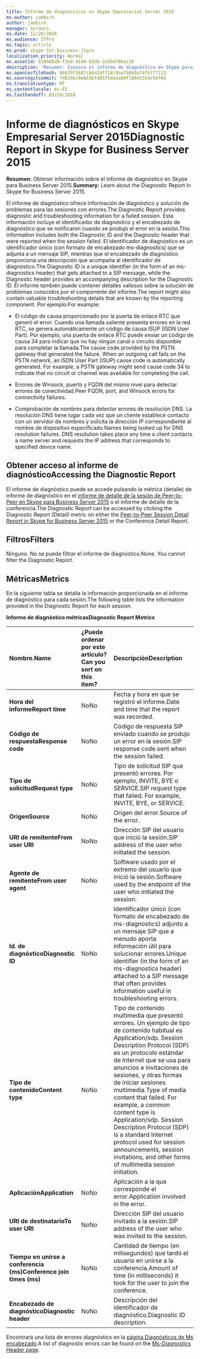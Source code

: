 ```yaml
---
title: Informe de diagnósticos en Skype Empresarial Server 2015
ms.author: jambirk
author: jambirk
manager: serdars
ms.date: 12/20/2016
ms.audience: ITPro
ms.topic: article
ms.prod: skype-for-business-itpro
localization_priority: Normal
ms.assetid: b389dbd9-f2e8-4184-93d0-2e504796ac16
description: 'Resumen: Conozca el informe de diagnóstico en Skype para Business Server 2015.'
ms.openlocfilehash: 86639f5687cb6d19ff18c9aafb869a74fb777113
ms.sourcegitcommit: 7d819bc9eb63bfd85f5dada09f1b8e5354c56f6b
ms.translationtype: MT
ms.contentlocale: es-ES
ms.lasthandoff: 03/28/2018
---
```

# <a name="diagnostic-report-in-skype-for-business-server-2015"></a><span data-ttu-id="20ad1-103">Informe de diagnósticos en Skype Empresarial Server 2015</span><span class="sxs-lookup"><span data-stu-id="20ad1-103">Diagnostic Report in Skype for Business Server 2015</span></span>
 
<span data-ttu-id="20ad1-104">**Resumen:** Obtener información sobre el informe de diagnóstico en Skype para Business Server 2015.</span><span class="sxs-lookup"><span data-stu-id="20ad1-104">**Summary:** Learn about the Diagnostic Report in Skype for Business Server 2015.</span></span>
  
<span data-ttu-id="20ad1-105">El informe de diagnóstico ofrece información de diagnóstico y solución de problemas para las sesiones con errores.</span><span class="sxs-lookup"><span data-stu-id="20ad1-105">The Diagnostic Report provides diagnostic and troubleshooting information for a failed session.</span></span> <span data-ttu-id="20ad1-106">Esta información incluye el identificador de diagnóstico y el encabezado de diagnóstico que se notificaron cuando se produjo el error en la sesión.</span><span class="sxs-lookup"><span data-stu-id="20ad1-106">This information includes both the Diagnostic ID and the Diagnostic header that were reported when the session failed.</span></span> <span data-ttu-id="20ad1-107">El identificador de diagnóstico es un identificador único (con formato de encabezado ms-diagnostics) que se adjunta a un mensaje SIP, mientras que el encabezado de diagnóstico proporciona una descripción que acompaña al identificador de diagnóstico.</span><span class="sxs-lookup"><span data-stu-id="20ad1-107">The Diagnostic ID is a unique identifier (in the form of an ms-diagnostics header) that gets attached to a SIP message, while the Diagnostic header provides an accompanying description for the Diagnostic ID.</span></span> <span data-ttu-id="20ad1-108">El informe también puede contener detalles valiosos sobre la solución de problemas conocidos por el componente del informe.</span><span class="sxs-lookup"><span data-stu-id="20ad1-108">The report might also contain valuable troubleshooting details that are known by the reporting component.</span></span> <span data-ttu-id="20ad1-109">Por ejemplo:</span><span class="sxs-lookup"><span data-stu-id="20ad1-109">For example:</span></span>
  
- <span data-ttu-id="20ad1-p102">El código de causa proporcionado por la puerta de enlace RTC que generó el error. Cuando una llamada saliente presenta errores en la red RTC, se genera automáticamente un código de causa ISUP (ISDN User Part). Por ejemplo, una puerta de enlace RTC puede enviar un código de causa 34 para indicar que no hay ningún canal o circuito disponible para completar la llamada.</span><span class="sxs-lookup"><span data-stu-id="20ad1-p102">The cause code provided by the PSTN gateway that generated the failure. When an outgoing call fails on the PSTN network, an ISDN User Part (ISUP) cause code is automatically generated. For example, a PSTN gateway might send cause code 34 to indicate that no circuit or channel was available for completing the call.</span></span>
    
- <span data-ttu-id="20ad1-113">Errores de Winsock, puerto y FQDN del mismo nivel para detectar errores de conectividad.</span><span class="sxs-lookup"><span data-stu-id="20ad1-113">Peer FQDN, port, and Winsock errors for connectivity failures.</span></span>
    
- <span data-ttu-id="20ad1-p103">Comprobación de nombres para detectar errores de resolución DNS. La resolución DNS tiene lugar cada vez que un cliente establece contacto con un servidor de nombres y solicita la dirección IP correspondiente al nombre de dispositivo especificado.</span><span class="sxs-lookup"><span data-stu-id="20ad1-p103">Names being looked up for DNS resolution failures. DNS resolution takes place any time a client contacts a name server and requests the IP address that corresponds to specified device name.</span></span>
    
## <a name="accessing-the-diagnostic-report"></a><span data-ttu-id="20ad1-116">Obtener acceso al informe de diagnóstico</span><span class="sxs-lookup"><span data-stu-id="20ad1-116">Accessing the Diagnostic Report</span></span>

<span data-ttu-id="20ad1-117">El informe de diagnóstico puede se accede pulsando la métrica (detalle) de informe de diagnóstico en el [informe de detalle de la sesión de Peer-to-Peer en Skype para Business Server 2015](peer-to-peer-session-detail-report.md) o el informe de detalle de la conferencia.</span><span class="sxs-lookup"><span data-stu-id="20ad1-117">The Diagnostic Report can be accessed by clicking the Diagnostic Report (Detail) metric on either the [Peer-to-Peer Session Detail Report in Skype for Business Server 2015](peer-to-peer-session-detail-report.md) or the Conference Detail Report.</span></span>
  
## <a name="filters"></a><span data-ttu-id="20ad1-118">Filtros</span><span class="sxs-lookup"><span data-stu-id="20ad1-118">Filters</span></span>

<span data-ttu-id="20ad1-p104">Ninguno. No se puede filtrar el informe de diagnóstico.</span><span class="sxs-lookup"><span data-stu-id="20ad1-p104">None. You cannot filter the Diagnostic Report.</span></span>
  
## <a name="metrics"></a><span data-ttu-id="20ad1-121">Métricas</span><span class="sxs-lookup"><span data-stu-id="20ad1-121">Metrics</span></span>

<span data-ttu-id="20ad1-122">En la siguiente tabla se detalla la información proporcionada en el informe de diagnóstico para cada sesión.</span><span class="sxs-lookup"><span data-stu-id="20ad1-122">The following table lists the information provided in the Diagnostic Report for each session.</span></span>
  
<span data-ttu-id="20ad1-123">**Informe de diagnóstico métricas**</span><span class="sxs-lookup"><span data-stu-id="20ad1-123">**Diagnostic Report Metrics**</span></span>

|<span data-ttu-id="20ad1-124">**Nombre.**</span><span class="sxs-lookup"><span data-stu-id="20ad1-124">**Name**</span></span>|<span data-ttu-id="20ad1-125">**¿Puede ordenar por este artículo?**</span><span class="sxs-lookup"><span data-stu-id="20ad1-125">**Can you sort on this item?**</span></span>|<span data-ttu-id="20ad1-126">**Descripción**</span><span class="sxs-lookup"><span data-stu-id="20ad1-126">**Description**</span></span>|
|:-----|:-----|:-----|
|<span data-ttu-id="20ad1-127">**Hora del informe**</span><span class="sxs-lookup"><span data-stu-id="20ad1-127">**Report time**</span></span> <br/> |<span data-ttu-id="20ad1-128">No</span><span class="sxs-lookup"><span data-stu-id="20ad1-128">No</span></span>  <br/> |<span data-ttu-id="20ad1-129">Fecha y hora en que se registró el informe.</span><span class="sxs-lookup"><span data-stu-id="20ad1-129">Date and time that the report was recorded.</span></span>  <br/> |
|<span data-ttu-id="20ad1-130">**Código de respuesta**</span><span class="sxs-lookup"><span data-stu-id="20ad1-130">**Response code**</span></span> <br/> |<span data-ttu-id="20ad1-131">No</span><span class="sxs-lookup"><span data-stu-id="20ad1-131">No</span></span>  <br/> |<span data-ttu-id="20ad1-132">Código de respuesta SIP enviado cuando se produjo un error en la sesión.</span><span class="sxs-lookup"><span data-stu-id="20ad1-132">SIP response code sent when the session failed.</span></span>  <br/> |
|<span data-ttu-id="20ad1-133">**Tipo de solicitud**</span><span class="sxs-lookup"><span data-stu-id="20ad1-133">**Request type**</span></span> <br/> |<span data-ttu-id="20ad1-134">No</span><span class="sxs-lookup"><span data-stu-id="20ad1-134">No</span></span>  <br/> |<span data-ttu-id="20ad1-p105">Tipo de solicitud SIP que presentó errores. Por ejemplo, INVITE, BYE o SERVICE.</span><span class="sxs-lookup"><span data-stu-id="20ad1-p105">SIP request type that failed. For example, INVITE, BYE, or SERVICE.</span></span>  <br/> |
|<span data-ttu-id="20ad1-137">**Origen**</span><span class="sxs-lookup"><span data-stu-id="20ad1-137">**Source**</span></span> <br/> |<span data-ttu-id="20ad1-138">No</span><span class="sxs-lookup"><span data-stu-id="20ad1-138">No</span></span>  <br/> |<span data-ttu-id="20ad1-139">Origen del error.</span><span class="sxs-lookup"><span data-stu-id="20ad1-139">Source of the error.</span></span>  <br/> |
|<span data-ttu-id="20ad1-140">**URI de remitente**</span><span class="sxs-lookup"><span data-stu-id="20ad1-140">**From user URI**</span></span> <br/> |<span data-ttu-id="20ad1-141">No</span><span class="sxs-lookup"><span data-stu-id="20ad1-141">No</span></span>  <br/> |<span data-ttu-id="20ad1-142">Dirección SIP del usuario que inició la sesión.</span><span class="sxs-lookup"><span data-stu-id="20ad1-142">SIP address of the user who initiated the session.</span></span>  <br/> |
|<span data-ttu-id="20ad1-143">**Agente de remitente**</span><span class="sxs-lookup"><span data-stu-id="20ad1-143">**From user agent**</span></span> <br/> |<span data-ttu-id="20ad1-144">No</span><span class="sxs-lookup"><span data-stu-id="20ad1-144">No</span></span>  <br/> |<span data-ttu-id="20ad1-145">Software usado por el extremo del usuario que inició la sesión.</span><span class="sxs-lookup"><span data-stu-id="20ad1-145">Software used by the endpoint of the user who initiated the session.</span></span>  <br/> |
|<span data-ttu-id="20ad1-146">**Id. de diagnóstico**</span><span class="sxs-lookup"><span data-stu-id="20ad1-146">**Diagnostic ID**</span></span> <br/> |<span data-ttu-id="20ad1-147">No</span><span class="sxs-lookup"><span data-stu-id="20ad1-147">No</span></span>  <br/> |<span data-ttu-id="20ad1-148">Identificador único (con formato de encabezado de ms-diagnostics) adjunto a un mensaje SIP que a menudo aporta información útil para solucionar errores.</span><span class="sxs-lookup"><span data-stu-id="20ad1-148">Unique identifier (in the form of an ms-diagnostics header) attached to a SIP message that often provides information useful in troubleshooting errors.</span></span>  <br/> |
|<span data-ttu-id="20ad1-149">**Tipo de contenido**</span><span class="sxs-lookup"><span data-stu-id="20ad1-149">**Content type**</span></span> <br/> |<span data-ttu-id="20ad1-150">No</span><span class="sxs-lookup"><span data-stu-id="20ad1-150">No</span></span>  <br/> |<span data-ttu-id="20ad1-p106">Tipo de contenido multimedia que presentó errores. Un ejemplo de tipo de contenido habitual es Application/sdp. Session Description Protocol (SDP) es un protocolo estándar de Internet que se usa para anuncios e invitaciones de sesiones, y otras formas de iniciar sesiones multimedia.</span><span class="sxs-lookup"><span data-stu-id="20ad1-p106">Type of media content that failed. For example, a common content type is Application/sdp. Session Description Protocol (SDP) is a standard Internet protocol used for session announcements, session invitations, and other forms of multimedia session initiation.</span></span>  <br/> |
|<span data-ttu-id="20ad1-154">**Aplicación**</span><span class="sxs-lookup"><span data-stu-id="20ad1-154">**Application**</span></span> <br/> |<span data-ttu-id="20ad1-155">No</span><span class="sxs-lookup"><span data-stu-id="20ad1-155">No</span></span>  <br/> |<span data-ttu-id="20ad1-156">Aplicación a la que corresponde el error.</span><span class="sxs-lookup"><span data-stu-id="20ad1-156">Application involved in the error.</span></span>  <br/> |
|<span data-ttu-id="20ad1-157">**URI de destinatario**</span><span class="sxs-lookup"><span data-stu-id="20ad1-157">**To user URI**</span></span> <br/> |<span data-ttu-id="20ad1-158">No</span><span class="sxs-lookup"><span data-stu-id="20ad1-158">No</span></span>  <br/> |<span data-ttu-id="20ad1-159">Dirección SIP del usuario invitado a la sesión.</span><span class="sxs-lookup"><span data-stu-id="20ad1-159">SIP address of the user who was invited to the session.</span></span>  <br/> |
|<span data-ttu-id="20ad1-160">**Tiempo en unirse a conferencia (ms)**</span><span class="sxs-lookup"><span data-stu-id="20ad1-160">**Conference join times (ms)**</span></span> <br/> |<span data-ttu-id="20ad1-161">No</span><span class="sxs-lookup"><span data-stu-id="20ad1-161">No</span></span>  <br/> |<span data-ttu-id="20ad1-162">Cantidad de tiempo (en milisegundos) que tardó el usuario en unirse a la conferencia.</span><span class="sxs-lookup"><span data-stu-id="20ad1-162">Amount of time (in milliseconds) it took for the user to join the conference.</span></span>  <br/> |
|<span data-ttu-id="20ad1-163">**Encabezado de diagnóstico**</span><span class="sxs-lookup"><span data-stu-id="20ad1-163">**Diagnostic header**</span></span> <br/> |<span data-ttu-id="20ad1-164">No</span><span class="sxs-lookup"><span data-stu-id="20ad1-164">No</span></span>  <br/> |<span data-ttu-id="20ad1-165">Descripción del identificador de diagnóstico.</span><span class="sxs-lookup"><span data-stu-id="20ad1-165">Diagnostic ID description.</span></span>  <br/> |
   
<span data-ttu-id="20ad1-166">Encontrará una lista de errores diagnóstico en la [página Diagnósticos de Ms encabezado](https://msdn.microsoft.com/en-us/library/gg132446%28v=office.12%29.aspx).</span><span class="sxs-lookup"><span data-stu-id="20ad1-166">A list of diagnostic errors can be found on the [Ms-Diagnostics Header page](https://msdn.microsoft.com/en-us/library/gg132446%28v=office.12%29.aspx).</span></span>
  


